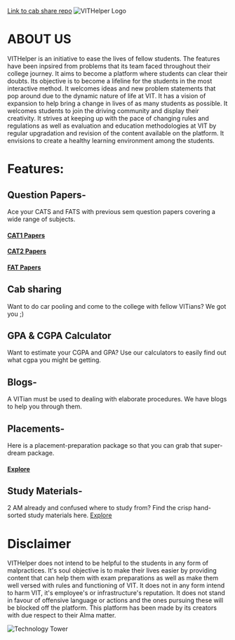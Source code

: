 [Link to cab share repo](https://github.com/Shikhar253/cab-share/tree/main/firebase-auth-article-master)
![VITHelper Logo](https://repository-images.githubusercontent.com/175657152/14c92d4b-3225-48fe-b74f-1e3bce9ad275)

# ABOUT US
VITHelper is an initiative to ease the lives of fellow students. The features have been inpsired from problems that its team faced throughout their college journey. It aims to become a platform where students can clear their doubts. Its objective is to become a lifeline for the students in the most interactive method. It welcomes ideas and new problem statements that pop around due to the dynamic nature of life at VIT. It has a vision of expansion to help bring a change in lives of as many students as possible. It welcomes students to join the driving community and display their creativity. It strives at keeping up with the pace of changing rules and regulations as well as evaluation and education methodologies at VIT by regular upgradation and revision of the content available on the platform. It envisions to create a healthy learning environment among the students.

# Features:

## Question Papers-
Ace your CATS and FATS with previous sem question papers covering a wide range of subjects.

#### [CAT1 Papers](https://www.vithelper.in/cat1papers)    
#### [CAT2 Papers](https://www.vithelper.in/cat2papers)    
#### [FAT Papers](https://www.vithelper.in/fatpapers)

## Cab sharing 
Want to do car pooling and come to the college with fellow VITians? We got you ;)

## GPA & CGPA Calculator
Want to estimate your CGPA and GPA? Use our calculators to easily find out what cgpa you might be getting. 

## Blogs-
A VITian must be used to dealing with elaborate procedures. We have blogs to help you through them.

## Placements-
Here is a placement-preparation package so that you can grab that super-dream package.
#### [Explore](https://www.vithelper.in/placements)

## Study Materials-
2 AM already and confused where to study from? Find the crisp hand-sorted study materials here.
[Explore](https://www.vithelper.in/materials)


# Disclaimer
VITHelper does not intend to be helpful to the students in any form of malpractices. It's soul objective is to make their lives easier by providing content that can help them with exam preparations as well as make them well versed with rules and functioning of VIT. It does not in any form intend to harm VIT, it's employee's or infrastructure's reputation. It does not stand in favour of offensive language or actions and the ones pursuing these will be blocked off the platform. This platform has been made by its creators with due respect to their Alma matter.

![Technology Tower](https://www.vithelper.in/images/ttt.png)
